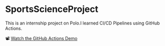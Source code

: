 # SportsScienceProject
This is an internship project on Polo.I learned CI/CD Pipelines using GitHub Actions.

📽️ [Watch the GitHub Actions Demo](https://drive.google.com/file/d/1CJxUN2amZ7a7kX42a_PyBO8VAGNoJKze/view?usp=sharing)




